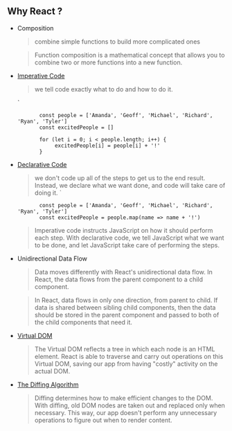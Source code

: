 ## Why React ? 
   - Composition
        > combine simple functions to build more complicated ones
        
        > Function composition is a mathematical concept that allows you to combine two or more functions into a new function.
   - [Imperative Code](https://tylermcginnis.com/imperative-vs-declarative-programming/)
        > we tell code exactly what to do and how to do it. 
        
        `
        
                const people = ['Amanda', 'Geoff', 'Michael', 'Richard', 'Ryan', 'Tyler']
                const excitedPeople = []
        
                for (let i = 0; i < people.length; i++) {
                     excitedPeople[i] = people[i] + '!'
                }
        
   - [Declarative Code](https://stackoverflow.com/questions/33655534/difference-between-declarative-and-imperative-in-react-js)
       > we don't code up all of the steps to get us to the end result. 
         Instead, we declare what we want done, and code will take care of doing it. 
        `
        
                const people = ['Amanda', 'Geoff', 'Michael', 'Richard', 'Ryan', 'Tyler']
                const excitedPeople = people.map(name => name + '!')
        > Imperative code instructs JavaScript on how it should perform each step. 
          With declarative code, we tell JavaScript what we want to be done, 
          and let JavaScript take care of performing the steps.
   - Unidirectional Data Flow
        > Data moves differently with React's unidirectional data flow. In React, the data flows from the parent component to a child component.
        
        > In React, data flows in only one direction, from parent to child. If data is shared between sibling child components, then the data should be stored in the parent component and passed to both of the child components that need it.
        
   - [Virtual DOM](https://reactjs.org/docs/optimizing-performance.html#avoid-reconciliation)
        > The Virtual DOM reflects a tree in which each node is an HTML element. React is able to traverse and carry out operations on this Virtual DOM, saving our app from having "costly" activity on the actual DOM.
   
   - [The Diffing Algorithm](https://reactjs.org/docs/reconciliation.html#the-diffing-algorithm)
        > Diffing determines how to make efficient changes to the DOM. With diffing, old DOM nodes are taken out and replaced only when necessary. This way, our app doesn't perform any unnecessary operations to figure out when to render content.
        
        
